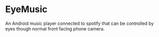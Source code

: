 # EyeMusic

An Android music player connected to spotify that can be controlled by eyes though normal front facing phone camera.
